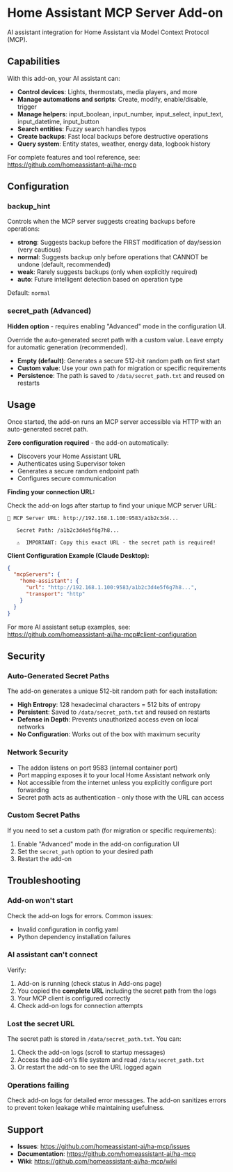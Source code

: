 # Home Assistant MCP Server Add-on

AI assistant integration for Home Assistant via Model Context Protocol (MCP).

## Capabilities

With this add-on, your AI assistant can:

- **Control devices**: Lights, thermostats, media players, and more
- **Manage automations and scripts**: Create, modify, enable/disable, trigger
- **Manage helpers**: input_boolean, input_number, input_select, input_text, input_datetime, input_button
- **Search entities**: Fuzzy search handles typos
- **Create backups**: Fast local backups before destructive operations
- **Query system**: Entity states, weather, energy data, logbook history

For complete features and tool reference, see:
https://github.com/homeassistant-ai/ha-mcp

## Configuration

### backup_hint

Controls when the MCP server suggests creating backups before operations:

- **strong**: Suggests backup before the FIRST modification of day/session (very cautious)
- **normal**: Suggests backup only before operations that CANNOT be undone (default, recommended)
- **weak**: Rarely suggests backups (only when explicitly required)
- **auto**: Future intelligent detection based on operation type

Default: `normal`

### secret_path (Advanced)

**Hidden option** - requires enabling "Advanced" mode in the configuration UI.

Override the auto-generated secret path with a custom value. Leave empty for automatic generation (recommended).

- **Empty (default)**: Generates a secure 512-bit random path on first start
- **Custom value**: Use your own path for migration or specific requirements
- **Persistence**: The path is saved to `/data/secret_path.txt` and reused on restarts

## Usage

Once started, the add-on runs an MCP server accessible via HTTP with an auto-generated secret path.

**Zero configuration required** - the add-on automatically:
- Discovers your Home Assistant URL
- Authenticates using Supervisor token
- Generates a secure random endpoint path
- Configures secure communication

**Finding your connection URL:**

Check the add-on logs after startup to find your unique MCP server URL:

```
🔐 MCP Server URL: http://192.168.1.100:9583/a1b2c3d4...

   Secret Path: /a1b2c3d4e5f6g7h8...

   ⚠️  IMPORTANT: Copy this exact URL - the secret path is required!
```

**Client Configuration Example (Claude Desktop):**

```json
{
  "mcpServers": {
    "home-assistant": {
      "url": "http://192.168.1.100:9583/a1b2c3d4e5f6g7h8...",
      "transport": "http"
    }
  }
}
```

For more AI assistant setup examples, see:
https://github.com/homeassistant-ai/ha-mcp#client-configuration

## Security

### Auto-Generated Secret Paths

The add-on generates a unique 512-bit random path for each installation:

- **High Entropy**: 128 hexadecimal characters = 512 bits of entropy
- **Persistent**: Saved to `/data/secret_path.txt` and reused on restarts
- **Defense in Depth**: Prevents unauthorized access even on local networks
- **No Configuration**: Works out of the box with maximum security

### Network Security

- The addon listens on port 9583 (internal container port)
- Port mapping exposes it to your local Home Assistant network only
- Not accessible from the internet unless you explicitly configure port forwarding
- Secret path acts as authentication - only those with the URL can access

### Custom Secret Paths

If you need to set a custom path (for migration or specific requirements):

1. Enable "Advanced" mode in the add-on configuration UI
2. Set the `secret_path` option to your desired path
3. Restart the add-on

## Troubleshooting

### Add-on won't start

Check the add-on logs for errors. Common issues:
- Invalid configuration in config.yaml
- Python dependency installation failures

### AI assistant can't connect

Verify:
1. Add-on is running (check status in Add-ons page)
2. You copied the **complete URL** including the secret path from the logs
3. Your MCP client is configured correctly
4. Check add-on logs for connection attempts

### Lost the secret URL

The secret path is stored in `/data/secret_path.txt`. You can:

1. Check the add-on logs (scroll to startup messages)
2. Access the add-on's file system and read `/data/secret_path.txt`
3. Or restart the add-on to see the URL logged again

### Operations failing

Check add-on logs for detailed error messages. The add-on sanitizes errors to prevent token leakage while maintaining usefulness.

## Support

- **Issues**: https://github.com/homeassistant-ai/ha-mcp/issues
- **Documentation**: https://github.com/homeassistant-ai/ha-mcp
- **Wiki**: https://github.com/homeassistant-ai/ha-mcp/wiki
